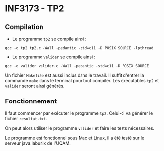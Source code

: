 # INF3173 - TP2 

## Compilation 
- Le programme `tp2` se compile ainsi : 
```
gcc -o tp2 tp2.c -Wall -pedantic -std=c11 -D_POSIX_SOURCE -lpthread 
```
- Le programme `valider` se compile ainsi : 
```
gcc -o valider valider.c -Wall -pedantic -std=c11 -D_POSIX_SOURCE
```

Un fichier `Makefile` est aussi inclus dans le travail. 
Il suffit d'entrer la commande `make` dans le terminal pour tout compiler. 
Les executables `tp2` et `valider` seront ainsi générés. 

## Fonctionnement

Il faut commencer par exécuter le programme `tp2`.
Celui-ci va générer le fichier `resultat.txt`.

On peut alors utiliser le programme `valider` et faire les tests nécessaires.

Le programme est fonctionnel sous Mac et Linux, il a été testé sur le serveur java.labunix de l'UQAM.